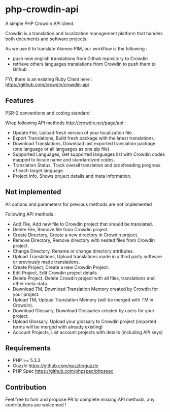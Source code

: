 php-crowdin-api
===============

A simple PHP Crowdin API client.

Crowdin is a translation and localization management platform that handles both documents and software projects.

As we use it to translate Akeneo PIM, our workflow is the following :
* push new english translations from Github repository to Crowdin
* retrieve others languages translations from Crowdin to push them to Github

FYI, there is an existing Ruby Client here : https://github.com/crowdin/crowdin-api

Features
--------

PSR-2 conventions and coding standard

Wrap following API methods http://crowdin.net/page/api :
* Update File, Upload fresh version of your localization file.
* Export Translations, Build fresh package with the latest translations.
* Download Translations, Download last exported translation package (one language or all languages as one zip file).
* Supported Languages, Get supported languages list with Crowdin codes mapped to locale name and standardized codes.
* Translation Status, Track overall translation and proofreading progress of each target language.
* Project Info, Shows project details and meta information.

Not implemented
---------------

All options and parameters for previous methods are not implemented

Following API methods :
* Add File, Add new file to Crowdin project that should be translated.
* Delete File, Remove file from Crowdin project.
* Create Directory, Create a new directory in Crowdin project.
* Remove Directory, Remove directory with nested files from Crowdin project.
* Change Directory, Rename or change directory attributes.
* Upload Translations, Upload translations made in a third party software or previously made translations.
* Create Project, Create a new Crowdin Project.
* Edit Project, Edit Crowdin project details.
* Delete Project, Delete Crowdin project with all files, translations and other meta-data.
* Download TM, Download Translation Memory created by Crowdin for your project.
* Upload TM, Upload Translation Memory (will be merged with TM in Crowdin).
* Download Glossary, Download Glossaries created by users for your project.
* Upload Glossary, Upload your glossary to Crowdin project (imported terms will be merged with already existing)
* Account Projects, List account projects with details (including API keys)

Requirements
------------

* PHP >= 5.3.3
* Guzzle https://github.com/guzzle/guzzle
* PHP Spec https://github.com/phpspec/phpspec

Contribution
------------
Feel free to fork and propose PR to complete missing API methods, any contributions are welcomed !

